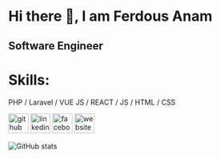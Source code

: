 # Hi there 👋, I am Ferdous Anam
## Software Engineer

# Skills:
PHP / Laravel / VUE JS / REACT / JS / HTML / CSS


[<img src='https://cdn.jsdelivr.net/npm/simple-icons@3.0.1/icons/github.svg' alt='github' height='40'>](https://github.com/ferdousanam)  [<img src='https://cdn.jsdelivr.net/npm/simple-icons@3.0.1/icons/linkedin.svg' alt='linkedin' height='40'>](https://www.linkedin.com/in/ferdous-anam/)  [<img src='https://cdn.jsdelivr.net/npm/simple-icons@3.0.1/icons/facebook.svg' alt='facebook' height='40'>](https://www.facebook.com/ferdous.anam)  [<img src='https://cdn.jsdelivr.net/npm/simple-icons@3.0.1/icons/icloud.svg' alt='website' height='40'>](https://ferdousanam.xyz)  

![GitHub stats](https://github-readme-stats.vercel.app/api?username=ferdousanam&show_icons=true)
